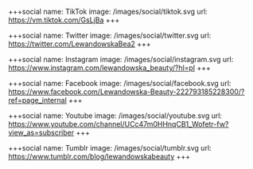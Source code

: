 +++social
name: TikTok
image: /images/social/tiktok.svg
url: https://vm.tiktok.com/GsLjBa
+++

+++social
name: Twitter
image: /images/social/twitter.svg
url: https://twitter.com/LewandowskaBea2
+++

+++social
name: Instagram
image: /images/social/instagram.svg
url: https://www.instagram.com/lewandowska_beauty/?hl=pl
+++

+++social
name: Facebook
image: /images/social/facebook.svg
url: https://www.facebook.com/Lewandowska-Beauty-222793185228300/?ref=page_internal
+++

+++social
name: Youtube
image: /images/social/youtube.svg
url: https://www.youtube.com/channel/UCc47m0HHnqCB1_Wofetr-fw?view_as=subscriber
+++

+++social
name: Tumblr
image: /images/social/tumblr.svg
url: https://www.tumblr.com/blog/lewandowskabeauty
+++
